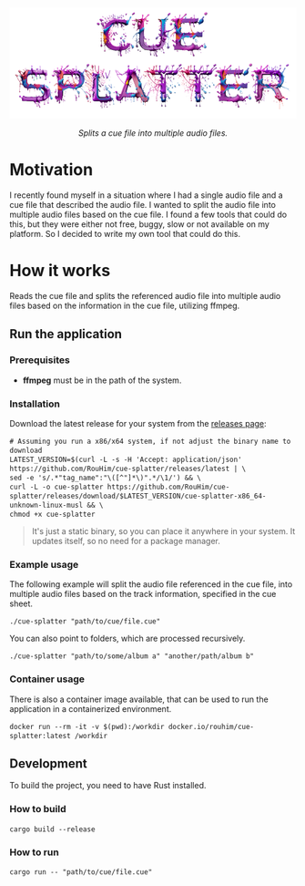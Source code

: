 <p align="center">
  <img src="https://raw.githubusercontent.com/RouHim/cue-splatter/main/.github/readme/logo.png">
</p>

<p align="center">
    <i>Splits a cue file into multiple audio files.</i>
</p>

# Motivation

I recently found myself in a situation where I had a single audio file and a cue file that described the audio file. I
wanted to split the audio file into multiple audio files based on the cue file. I found a few tools that could do this,
but they were either not free, buggy, slow or not available on my platform. So I decided to write my own tool that could
do this.

# How it works

Reads the cue file and splits the referenced audio file into multiple audio files based on the information in the cue
file, utilizing ffmpeg.

## Run the application

### Prerequisites

- **ffmpeg** must be in the path of the system.

### Installation

Download the latest release for your system from
the [releases page](https://github.com/RouHim/cue-splatter/releases):

```shell
# Assuming you run a x86/x64 system, if not adjust the binary name to download 
LATEST_VERSION=$(curl -L -s -H 'Accept: application/json' https://github.com/RouHim/cue-splatter/releases/latest | \
sed -e 's/.*"tag_name":"\([^"]*\)".*/\1/') && \
curl -L -o cue-splatter https://github.com/RouHim/cue-splatter/releases/download/$LATEST_VERSION/cue-splatter-x86_64-unknown-linux-musl && \
chmod +x cue-splatter
```

> It's just a static binary, so you can place it anywhere in your system.
> It updates itself, so no need for a package manager.

### Example usage

The following example will split the audio file referenced in the cue file, into multiple audio files based on the track
information, specified in the cue sheet.

```shell
./cue-splatter "path/to/cue/file.cue"
```

You can also point to folders, which are processed recursively.
```shell
./cue-splatter "path/to/some/album a" "another/path/album b"
```

### Container usage

There is also a container image available, that can be used to run the application in a containerized environment.

```shell
docker run --rm -it -v $(pwd):/workdir docker.io/rouhim/cue-splatter:latest /workdir
```

## Development

To build the project, you need to have Rust installed.

### How to build

```shell
cargo build --release
```

### How to run

```shell
cargo run -- "path/to/cue/file.cue"
```
